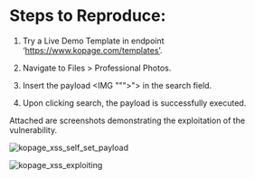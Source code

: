 <h1> Steps to Reproduce: </h1>

1. Try a Live Demo Template in endpoint ‘https://www.kopage.com/templates’.

2. Navigate to Files > Professional Photos.

3. Insert the payload <IMG """><SCRIPT>alert(document.cookie)</SCRIPT>"> in the search field.

4. Upon clicking search, the payload is successfully executed.

Attached are screenshots demonstrating the exploitation of the vulnerability.

![kopage_xss_self_set_payload](https://media.discordapp.net/attachments/977678399860510731/1247684394504687646/image.png?ex=6660ec24&is=665f9aa4&hm=f27d59ec70a2475c258964be9e1e1c719ff6e5cb9ba94ed27d5900476f70b7b0&=&format=webp&quality=lossless&width=2278&height=1332)

![kopage_xss_exploiting](https://media.discordapp.net/attachments/977678399860510731/1247684395637280808/image.png?ex=6660ec24&is=665f9aa4&hm=5df40c6c211e9cdba4f6524ee10671cf8be12960f2b5016e9c7186681d456063&=&format=webp&quality=lossless&width=2268&height=1332)
